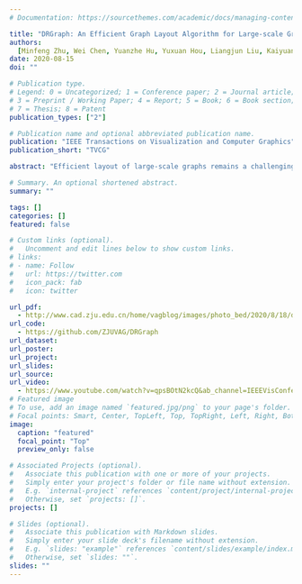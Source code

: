```yaml
---
# Documentation: https://sourcethemes.com/academic/docs/managing-content/

title: "DRGraph: An Efficient Graph Layout Algorithm for Large-scale Graphs by Dimensionality Reduction"
authors:
  [Minfeng Zhu, Wei Chen, Yuanzhe Hu, Yuxuan Hou, Liangjun Liu, Kaiyuan Zhang]
date: 2020-08-15
doi: ""

# Publication type.
# Legend: 0 = Uncategorized; 1 = Conference paper; 2 = Journal article;
# 3 = Preprint / Working Paper; 4 = Report; 5 = Book; 6 = Book section;
# 7 = Thesis; 8 = Patent
publication_types: ["2"]

# Publication name and optional abbreviated publication name.
publication: "IEEE Transactions on Visualization and Computer Graphics"
publication_short: "TVCG"

abstract: "Efficient layout of large-scale graphs remains a challenging problem: the force-directed and dimensionality reduction-based methods suffer from high overhead for graph distance and gradient computation. In this paper, we present a new graph layout algorithm, called DRGraph, that enhances the nonlinear dimensionality reduction process with three schemes: approximating graph distances by means of a sparse distance matrix, estimating the gradient by using the negative sampling technique, and accelerating the optimization process through a multi-level layout scheme. DRGraph achieves a linear complexity for the computation and memory consumption, and scales up to large-scale graphs with millions of nodes. Experimental results and comparisons with state-of-the-art graph layout methods demonstrate that DRGraph can generate visually comparable layouts with a faster running time and a lower memory requirement."

# Summary. An optional shortened abstract.
summary: ""

tags: []
categories: []
featured: false

# Custom links (optional).
#   Uncomment and edit lines below to show custom links.
# links:
# - name: Follow
#   url: https://twitter.com
#   icon_pack: fab
#   icon: twitter

url_pdf:
  - http://www.cad.zju.edu.cn/home/vagblog/images/photo_bed/2020/8/18/d9e9b61dc7c7a463d03be4d7b7d9744f1698afed.pdf
url_code:
  - https://github.com/ZJUVAG/DRGraph
url_dataset:
url_poster:
url_project:
url_slides:
url_source:
url_video:
  - https://www.youtube.com/watch?v=qpsBOtN2kcQ&ab_channel=IEEEVisConference2020
# Featured image
# To use, add an image named `featured.jpg/png` to your page's folder.
# Focal points: Smart, Center, TopLeft, Top, TopRight, Left, Right, BottomLeft, Bottom, BottomRight.
image:
  caption: "featured"
  focal_point: "Top"
  preview_only: false

# Associated Projects (optional).
#   Associate this publication with one or more of your projects.
#   Simply enter your project's folder or file name without extension.
#   E.g. `internal-project` references `content/project/internal-project/index.md`.
#   Otherwise, set `projects: []`.
projects: []

# Slides (optional).
#   Associate this publication with Markdown slides.
#   Simply enter your slide deck's filename without extension.
#   E.g. `slides: "example"` references `content/slides/example/index.md`.
#   Otherwise, set `slides: ""`.
slides: ""
---
```

